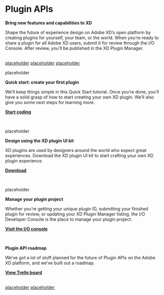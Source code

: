 # Plugin APIs

**Bring new features and capabilities to XD**

Shape the future of experience design on Adobe XD’s open platform by creating plugins for yourself, your team, or the world. When you’re ready to share a plugin for all Adobe XD users, submit it for review through the I/O Console. After review, you’ll be published in the XD Plugin Manager.

<br />

<object>
<a href="/develop.md"><object style="width: 100%" type="image/png" data="/images/develop@3x.png">placeholder</object></a>
</object>

<object>
<a href="/plugin-design-guidelines/index.md"><object style="width: 100%" type="image/png" data="/images/design@3x.png">placeholder</object></a>
</object>

<object>
<a href="/distribution/index.md"><object style="width: 100%" type="image/png" data="/images/share@3x.png">placeholder</object></a>
</object>

<br />

<object style="width: 100%" type="image/png" data="/images/code@2x.svg">placeholder</object>

**Quick start: create your first plugin**

We’ll keep things simple in this Quick Start tutorial. Once you’re done, you’ll have a solid grasp of how to start creating your own XD plugin. We’ll also give you some next steps for learning more.

**[Start coding](/tutorials/quick-start/index.md)**

<br />

<object style="width: 100%" type="image/png" data="/images/kit@3x.png">placeholder</object>

**Design using the XD plugin UI kit**

XD plugins are used by designers around the world who expect great experiences. Download the XD plugin UI kit to start crafting your own XD plugin experience.

**[Download]()**

<br />

<object style="width: 100%" type="image/png" data="/images/manage@3x.png">placeholder</object>

**Manage your plugin project**

Whether you’re getting your unique plugin ID, submitting your finished plugin for review, or updating your XD Plugin Manager listing, the I/O Developer Console is the place to manage your plugin project.

**[Visit the I/O console](https://console.adobe.io)**

<br />

**Plugin API roadmap**

We’ve got a lot of stuff planned for the future of Plugin APIs on the Adobe XD platform, and we’ve built out a roadmap.

**[View Trello board](https://trello.com/b/WFKmCVaz/xd-extensibility-roadmap)**

<br />

<object>
<a href="/distribution/index.md"><object style="width: 100%" type="image/png" data="/images/dev-community@3x.png">placeholder</object></a>
</object>
<object>
<a href="/distribution/index.md"><object style="width: 100%" type="image/png" data="/images/user-community@3x.png">placeholder</object></a>
</object>